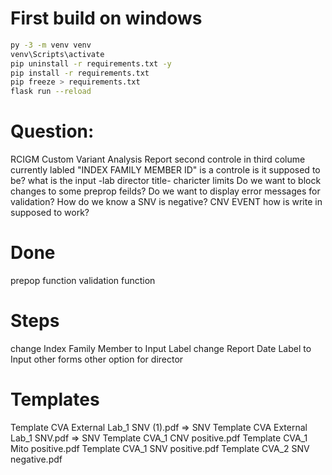 # First build on windows
```bash
py -3 -m venv venv
venv\Scripts\activate
pip uninstall -r requirements.txt -y
pip install -r requirements.txt
pip freeze > requirements.txt
flask run --reload
```

# Question:
RCIGM Custom Variant Analysis Report second controle in third colume currently labled "INDEX FAMILY MEMBER ID" is a controle is it supposed to be?
what is the input -lab director title-
charicter limits
Do we want to block changes to some preprop feilds?
Do we want to display error messages for validation?
How do we know a SNV is negative?
CNV EVENT how is write in supposed to work?

# Done
prepop function
validation function

# Steps
change Index Family Member to Input Label
change Report Date Label to Input
other forms
other option for director

# Templates
Template CVA External Lab_1 SNV (1).pdf => SNV
Template CVA External Lab_1 SNV.pdf => SNV
Template CVA_1 CNV positive.pdf
Template CVA_1 Mito positive.pdf
Template CVA_1 SNV positive.pdf
Template CVA_2 SNV negative.pdf